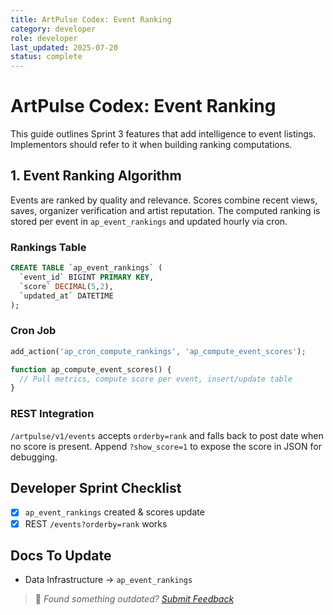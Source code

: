 ```yaml
---
title: ArtPulse Codex: Event Ranking
category: developer
role: developer
last_updated: 2025-07-20
status: complete
---
```

# ArtPulse Codex: Event Ranking

This guide outlines Sprint 3 features that add intelligence to event listings. Implementors should refer to it when building ranking computations.

## 1. Event Ranking Algorithm

Events are ranked by quality and relevance. Scores combine recent views, saves, organizer verification and artist reputation. The computed ranking is stored per event in `ap_event_rankings` and updated hourly via cron.

### Rankings Table

```sql
CREATE TABLE `ap_event_rankings` (
  `event_id` BIGINT PRIMARY KEY,
  `score` DECIMAL(5,2),
  `updated_at` DATETIME
);
```

### Cron Job

```php
add_action('ap_cron_compute_rankings', 'ap_compute_event_scores');

function ap_compute_event_scores() {
  // Pull metrics, compute score per event, insert/update table
}
```

### REST Integration

`/artpulse/v1/events` accepts `orderby=rank` and falls back to post date when no score is present. Append `?show_score=1` to expose the score in JSON for debugging.


## Developer Sprint Checklist

- [x] `ap_event_rankings` created & scores update
- [x] REST `/events?orderby=rank` works

## Docs To Update

- Data Infrastructure → `ap_event_rankings`

> 💬 *Found something outdated? [Submit Feedback](feedback.md)*
